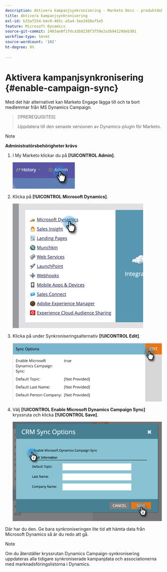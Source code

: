 ```yaml
---
description: Aktivera kampanjsynkronisering - Marketo Docs - produktdokumentation
title: Aktivera kampanjsynkronisering
exl-id: b33af554-b4c0-465c-a5a4-3ee3450af5e5
feature: Microsoft Dynamics
source-git-commit: 2403ae0f1fdca3b8238f3f59e2a3b94129deb301
workflow-type: tm+mt
source-wordcount: '102'
ht-degree: 0%

---
```


# Aktivera kampanjsynkronisering {#enable-campaign-sync}

Med det här alternativet kan Marketo Engage lägga till och ta bort medlemmar från MS Dynamics Campaign.

>[!PREREQUISITES]
>
>Uppdatera till den senaste versionen av Dynamics-plugin för Marketo.

>[!NOTE]
>
>**Administratörsbehörigheter krävs**

1. I My Marketo klickar du på **[!UICONTROL Admin]**.

   ![](assets/enable-campaign-sync-1.png)

1. Klicka på **[!UICONTROL Microsoft Dynamics]**.

   ![](assets/enable-campaign-sync-2.png)

1. Klicka på under Synkroniseringsalternativ **[!UICONTROL Edit]**.

   ![](assets/enable-campaign-sync-3.png)

1. Välj **[!UICONTROL Enable Microsoft Dynamics Campaign Sync]** kryssruta och klicka **[!UICONTROL Save]**.

   ![](assets/enable-campaign-sync-4.png)

Där har du den. Ge bara synkroniseringen lite tid att hämta data från Microsoft Dynamics så är du redo att gå.

>[!NOTE]
>
>Om du återställer kryssrutan Dynamics Campaign-synkronisering uppdateras alla tidigare synkroniserade kampanjdata och associationerna med marknadsföringslistorna i Dynamics.
